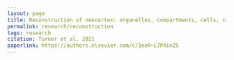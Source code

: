 ```yaml
---
layout: page
title: Reconstruction of neocortex: organelles, compartments, cells, circuits, and activity
permalink: research/reconstruction
tags: research
citation: Turner et al. 2021
paperlink: https://authors.elsevier.com/c/1eeR~L7PXinZ5
---
```

